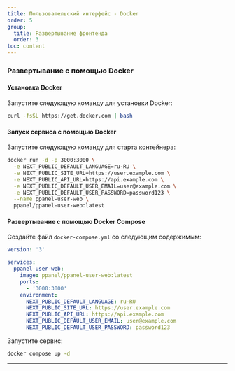 ```yaml
---
title: Пользовательский интерфейс - Docker
order: 5
group: 
  title: Развертывание фронтенда
  order: 3
toc: content
---
```


### Развертывание с помощью Docker

#### Установка Docker

Запустите следующую команду для установки Docker:

```bash
curl -fsSL https://get.docker.com | bash
```

#### Запуск сервиса с помощью Docker

Запустите следующую команду для старта контейнера:

```bash
docker run -d -p 3000:3000 \
  -e NEXT_PUBLIC_DEFAULT_LANGUAGE=ru-RU \
  -e NEXT_PUBLIC_SITE_URL=https://user.example.com \
  -e NEXT_PUBLIC_API_URL=https://api.example.com \
  -e NEXT_PUBLIC_DEFAULT_USER_EMAIL=user@example.com \
  -e NEXT_PUBLIC_DEFAULT_USER_PASSWORD=password123 \
  --name ppanel-user-web \
  ppanel/ppanel-user-web:latest
```

#### Развертывание с помощью Docker Compose

Создайте файл `docker-compose.yml` со следующим содержимым:

```yaml
version: '3'

services:
  ppanel-user-web:
    image: ppanel/ppanel-user-web:latest
    ports:
      - '3000:3000'
    environment:
      NEXT_PUBLIC_DEFAULT_LANGUAGE: ru-RU
      NEXT_PUBLIC_SITE_URL: https://user.example.com
      NEXT_PUBLIC_API_URL: https://api.example.com
      NEXT_PUBLIC_DEFAULT_USER_EMAIL: user@example.com
      NEXT_PUBLIC_DEFAULT_USER_PASSWORD: password123
```

Запустите сервис:

```bash
docker compose up -d
```

---

